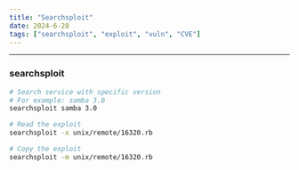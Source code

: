```yaml
---
title: "Searchsploit"
date: 2024-6-28
tags: ["searchsploit", "exploit", "vuln", "CVE"]
---
```


---
### searchsploit

```bash
# Search service with specific version
# For example: samba 3.0
searchsploit samba 3.0
```

```bash
# Read the exploit
searchsploit -x unix/remote/16320.rb
```

```bash
# Copy the exploit
searchsploit -m unix/remote/16320.rb
```

<br>